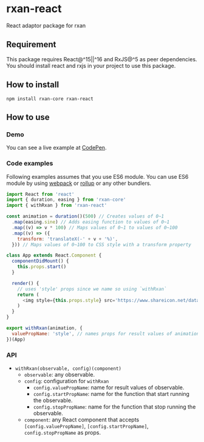 # rxan-react

React adaptor package for rxan

## Requirement

This package requires React@^15||^16 and RxJS@^5 as peer dependencies.
You should install react and rxjs in your project to use this package.

## How to install

```
npm install rxan-core rxan-react
```

## How to use

### Demo

You can see a live example at [CodePen](https://codepen.io/ailrun/pen/MQgWeW).

### Code examples

Following examples assumes that you use ES6 module. You can use ES6 module by using [webpack] or [rollup] or any other bundlers.

```javascript
import React from 'react'
import { duration, easing } from 'rxan-core'
import { withRxan } from 'rxan-react'

const animation = duration()(500) // Creates values of 0~1
  .map(easing.sine) // Adds easing function to values of 0~1
  .map((v) => v * 100) // Maps values of 0~1 to values of 0~100
  .map((v) => ({
    transform: 'translateX(-' + v + '%)',
  })) // Maps values of 0~100 to CSS style with a transform property

class App extends React.Component {
  componentDidMount() {
    this.props.start()
  }

  render() {
    // uses 'style' props since we name so using `withRxan`
    return (
      <img style={this.props.style} src='https://www.shareicon.net/data/256x256/2016/07/08/117367_logo_512x512.png' />
    )
  }
}

export withRxan(animation, {
  valuePropName: 'style', // names props for result values of animation observable
})(App)
```

### API

- `withRxan(observable, config)(component)`
    - `observable`: any observable.
    - `config`: configuration for `withRxan`
        - `config.valuePropName`: name for result values of observable.
        - `config.startPropName`: name for the function that start running the observable.
        - `config.stopPropName`: name for the function that stop running the observable.
    - `component`: any React component that accepts `[config.valuePropName]`, `[config.startPropName]`, `config.stopPropName` as props.

[webpack]: https://webpack.js.org/
[rollup]: https://rollupjs.org/guide/en
